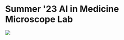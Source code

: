 # Summer '23 AI in Medicine Microscope Lab


<img src="https://www.science.org/do/10.5555/article.2501042/full/23aprmicroscopyfeature_main.jpg"/>
